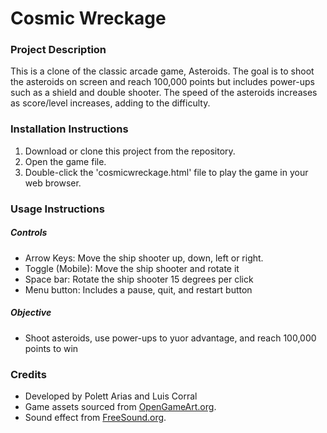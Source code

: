 # **Cosmic Wreckage**

### Project Description
This is a clone of the classic arcade game, Asteroids. The goal is to shoot the asteroids on screen and reach 100,000 points but includes power-ups such as a shield and double shooter. The speed of the asteroids increases as score/level increases, adding to the difficulty.

### Installation Instructions
1. Download or clone this project from the repository.
2. Open the game file.
3. Double-click the 'cosmicwreckage.html' file to play the game in your web browser.

### Usage Instructions

##### Controls

- Arrow Keys: Move the ship shooter up, down, left or right.
- Toggle (Mobile): Move the ship shooter and rotate it
- Space bar: Rotate the ship shooter 15 degrees per click
- Menu button: Includes a pause, quit, and restart button

##### Objective

- Shoot asteroids, use power-ups to yuor advantage, and reach 100,000 points to win

### Credits
- Developed by Polett Arias and Luis Corral
- Game assets sourced from [OpenGameArt.org](https://opengameart.org/).
- Sound effect from [FreeSound.org](https://freesound.org/).